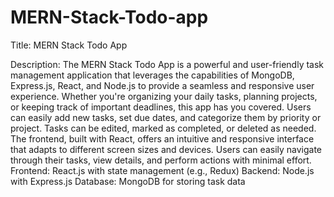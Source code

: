 # MERN-Stack-Todo-app
Title: MERN Stack Todo App

Description:
The MERN Stack Todo App is a powerful and user-friendly task management application that leverages the capabilities of MongoDB, Express.js, React, and Node.js to provide a seamless and responsive user experience. Whether you're organizing your daily tasks, planning projects, or keeping track of important deadlines, this app has you covered.
Users can easily add new tasks, set due dates, and categorize them by priority or project. Tasks can be edited, marked as completed, or deleted as needed.
The frontend, built with React, offers an intuitive and responsive interface that adapts to different screen sizes and devices. Users can easily navigate through their tasks, view details, and perform actions with minimal effort.
Frontend: React.js with state management (e.g., Redux)
Backend: Node.js with Express.js
Database: MongoDB for storing task data



